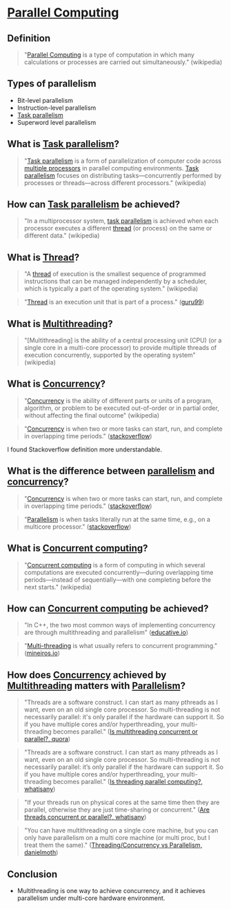 # [Parallel Computing](https://en.wikipedia.org/wiki/Parallel_computing)

## Definition

>"[Parallel Computing](https://en.wikipedia.org/wiki/Parallel_computing) is a type of computation in which many calculations or processes are carried out simultaneously." (wikipedia)

## Types of parallelism

- Bit-level parallelism
- Instruction-level parallelism
- [Task parallelism](https://en.wikipedia.org/wiki/Task_parallelism)
- Superword level parallelism

## What is [Task parallelism](https://en.wikipedia.org/wiki/Task_parallelism)?

>"[Task parallelism](https://en.wikipedia.org/wiki/Task_parallelism) is a form of parallelization of computer code across [multiple processors](https://en.wikipedia.org/wiki/Multi-core_processor) in parallel computing environments. [Task parallelism](https://en.wikipedia.org/wiki/Task_parallelism) focuses on distributing tasks—concurrently performed by processes or threads—across different processors." (wikipedia)

## How can [Task parallelism](https://en.wikipedia.org/wiki/Task_parallelism) be achieved?

>"In a multiprocessor system, [task parallelism](https://en.wikipedia.org/wiki/Task_parallelism) is achieved when each processor executes a different [thread](https://en.wikipedia.org/wiki/Thread_(computing)) (or process) on the same or different data." (wikipedia)

## What is [Thread](https://en.wikipedia.org/wiki/Thread_(computing))?

>"A [thread](https://en.wikipedia.org/wiki/Thread_(computing)) of execution is the smallest sequence of programmed instructions that can be managed independently by a scheduler, which is typically a part of the operating system." (wikipedia)

>"[Thread](https://en.wikipedia.org/wiki/Thread_(computing)) is an execution unit that is part of a process." ([guru99](https://www.guru99.com/difference-between-process-and-thread.html))

## What is [Multithreading](https://en.wikipedia.org/wiki/Multithreading_(computer_architecture))?

>"[Multithreading] is the ability of a central processing unit (CPU) (or a single core in a multi-core processor) to provide multiple threads of execution concurrently, supported by the operating system" (wikipedia)

## What is [Concurrency](https://en.wikipedia.org/wiki/Concurrency_(computer_science))?

>"[Concurrency](https://en.wikipedia.org/wiki/Concurrency_(computer_science)) is the ability of different parts or units of a program, algorithm, or problem to be executed out-of-order or in partial order, without affecting the final outcome" (wikipedia)

>"[Concurrency](https://en.wikipedia.org/wiki/Concurrency_(computer_science)) is when two or more tasks can start, run, and complete in overlapping time periods." ([stackoverflow](https://stackoverflow.com/questions/1050222/what-is-the-difference-between-concurrency-and-parallelism))

I found Stackoverflow definition more understandable.

## What is the difference between [parallelism](https://en.wikipedia.org/wiki/Parallel_computing) and [concurrency](https://en.wikipedia.org/wiki/Concurrency_(computer_science))?

>"[Concurrency](https://en.wikipedia.org/wiki/Concurrency_(computer_science)) is when two or more tasks can start, run, and complete in overlapping time periods." ([stackoverflow](https://stackoverflow.com/questions/1050222/what-is-the-difference-between-concurrency-and-parallelism))

>"[Parallelism](https://en.wikipedia.org/wiki/Parallel_computing) is when tasks literally run at the same time, e.g., on a multicore processor." ([stackoverflow](https://stackoverflow.com/questions/1050222/what-is-the-difference-between-concurrency-and-parallelism))

## What is [Concurrent computing](https://en.wikipedia.org/wiki/Concurrent_computing)?

>"[Concurrent computing](https://en.wikipedia.org/wiki/Concurrent_computing) is a form of computing in which several computations are executed concurrently—during overlapping time periods—instead of sequentially—with one completing before the next starts." (wikipedia)

## How can [Concurrent computing](https://en.wikipedia.org/wiki/Concurrent_computing) be achieved?

>"In C++, the two most common ways of implementing concurrency are through multithreading and parallelism" ([educative.io](https://www.educative.io/blog/modern-multithreading-and-concurrency-in-cpp))

>"[Multi-threading](https://en.wikipedia.org/wiki/Multithreading_(computer_architecture)) is what usually refers to concurrent programming." ([mineiros.io](https://www.mineiros.io/blog/guide-to-multihreading-and-multiprocessing#multi-threading))

## How does [Concurrency](https://en.wikipedia.org/wiki/Concurrency_(computer_science)) achieved by [Multithreading](https://en.wikipedia.org/wiki/Multithreading_(computer_architecture)) matters with [Parallelism](https://en.wikipedia.org/wiki/Parallel_computing)?

>"Threads are a software construct. I can start as many pthreads as I want, even on an old single core processor. So multi-threading is not necessarily parallel: it's only parallel if the hardware can support it. So if you have multiple cores and/or hyperthreading, your multi-threading becomes parallel." ([Is multithreading concurrent or parallel?, quora](https://www.quora.com/Is-multithreading-concurrent-or-parallel))

>"Threads are a software construct. I can start as many pthreads as I want, even on an old single core processor. So multi-threading is not necessarily parallel: it’s only parallel if the hardware can support it. So if you have multiple cores and/or hyperthreading, your multi-threading becomes parallel." ([Is threading parallel computing?, whatisany](https://whatisany.com/does-parallel-computing-use-multiple-threads/))

>"If your threads run on physical cores at the same time then they are parallel, otherwise they are just time-sharing or concurrent." ([Are threads concurrent or parallel?, whatisany](https://whatisany.com/does-parallel-computing-use-multiple-threads/))

>"You can have multithreading on a single core machine, but you can only have parallelism on a multi core machine (or multi proc, but I treat them the same)." ([Threading/Concurrency vs Parallelism, danielmoth](http://www.danielmoth.com/Blog/threadingconcurrency-vs-parallelism.aspx))

## Conclusion

- Multithreading is one way to achieve concurrency, and it achieves parallelism under multi-core hardware environment.
